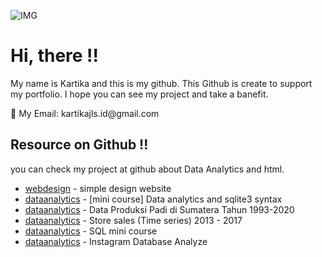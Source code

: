 ![IMG](https://github.com/kartikajls/SQL-mini-course/assets/98092595/f4cb02b9-3634-4913-a21c-af0fcd00827e)

# Hi, there !! 
My name is Kartika and this is my github. This Github is create to support my portfolio. I hope you can see my project and take a banefit.

<p> 📧 My Email: kartikajls.id@gmail.com</p>

## Resource on Github !!
you can check my project at github about Data Analytics and html.
- [webdesign](https://github.com/kartikajls/simple1-webdesign) - simple design website
- [dataanalytics](https://github.com/kartikajls/Exercise-Chinook-database) - [mini course] Data analytics and sqlite3 syntax
- [dataanalytics](https://github.com/kartikajls/Report-Tanaman-Padi-di-Pulau-Sumatera) - Data Produksi Padi di Sumatera Tahun 1993-2020
- [dataanalytics](https://github.com/kartikajls/Store-Sales-Time-Series-Forecasting) - Store sales (Time series) 2013 - 2017
- [dataanalytics](https://github.com/kartikajls/SQL-mini-course) - SQL mini course
- [dataanalytics](https://github.com/kartikajls/InstagramAnalyze) - Instagram Database Analyze









<!---
MrNoTaiL/MrNoTaiL is a ✨ special ✨ repository because its `README.md` (this file) appears on your GitHub profile.
You can click the Preview link to take a look at your changes.
--->
